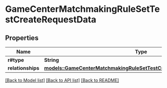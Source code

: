 # GameCenterMatchmakingRuleSetTestCreateRequestData

## Properties

Name | Type | Description | Notes
------------ | ------------- | ------------- | -------------
**r#type** | **String** |  | 
**relationships** | [**models::GameCenterMatchmakingRuleSetTestCreateRequestDataRelationships**](GameCenterMatchmakingRuleSetTestCreateRequest_data_relationships.md) |  | 

[[Back to Model list]](../README.md#documentation-for-models) [[Back to API list]](../README.md#documentation-for-api-endpoints) [[Back to README]](../README.md)


